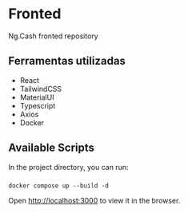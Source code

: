 # Fronted

Ng.Cash fronted repository

## Ferramentas utilizadas

* React
* TailwindCSS
* MaterialUI
* Typescript
* Axios
* Docker

## Available Scripts

In the project directory, you can run:

### 

```
docker compose up --build -d
```

Open [http://localhost:3000](http://localhost:3000) to view it in the browser.

